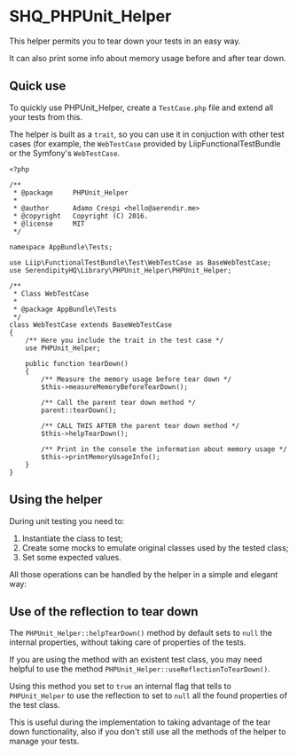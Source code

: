 # SHQ_PHPUnit_Helper

This helper permits you to tear down your tests in an easy way.

It can also print some info about memory usage before and after tear down.

## Quick use

To quickly use PHPUnit_Helper, create a `TestCase.php` file and extend all your tests from this.

The helper is built as a `trait`, so you can use it in conjuction with other test cases (for example, the `WebTestCase` 
provided by LiipFunctionalTestBundle or the Symfony's `WebTestCase`.

    <?php
    
    /**
     * @package     PHPUnit_Helper
     *
     * @author      Adamo Crespi <hello@aerendir.me>
     * @copyright   Copyright (C) 2016.
     * @license     MIT
     */

    namespace AppBundle\Tests;
    
    use Liip\FunctionalTestBundle\Test\WebTestCase as BaseWebTestCase;
    use SerendipityHQ\Library\PHPUnit_Helper\PHPUnit_Helper;
    
    /**
     * Class WebTestCase
     *
     * @package AppBundle\Tests
     */
    class WebTestCase extends BaseWebTestCase
    {
        /** Here you include the trait in the test case */
        use PHPUnit_Helper;
    
        public function tearDown()
        {
            /** Measure the memory usage before tear down */
            $this->measureMemoryBeforeTearDown();

            /** Call the parent tear down method */
            parent::tearDown();
    
            /** CALL THIS AFTER the parent tear down method */
            $this->helpTearDown();
    
            /** Print in the console the information about memory usage */
            $this->printMemoryUsageInfo();
        }
    }

## Using the helper

During unit testing you need to:

1. Instantiate the class to test;
2. Create some mocks to emulate original classes used by the tested class;
3. Set some expected values.

All those operations can be handled by the helper in a simple and elegant way:



## Use of the reflection to tear down

The `PHPUnit_Helper::helpTearDown()` method by default sets to `null` the internal properties, without taking care of
properties of the tests.

If you are using the method with an existent test class, you may need helpful to use the method
`PHPUnit_Helper::useReflectionToTearDown()`.

Using this method you set to `true` an internal flag that tells to `PHPUnit_Helper` to use the reflection to set to
`null` all the found properties of the test class.

This is useful during the implementation to taking advantage of the tear down functionality, also if you don't still use
all the methods of the helper to manage your tests.
